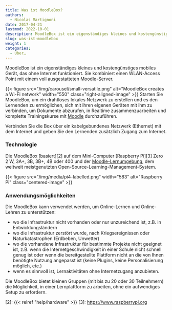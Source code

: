 ```yaml
---
title: Was ist MoodleBox?
authors:
  - Nicolas Martignoni
date: 2017-04-21
lastmod: 2022-10-01
description: MoodleBox ist ein eigenständiges kleines und kostengünstiges mobiles Gerät, mit einem WLAN-Access Point und einem voll ausgestatteten Moodle-Server, das ohne Internet funktioniert.
slug: was-ist-moodlebox
weight: 1
categories:
  - Über…
---
```

MoodleBox ist ein eigenständiges kleines und kostengünstiges mobiles Gerät, das ohne Internet funktioniert. Sie kombiniert einen WLAN-Access Point mit einem voll ausgestatteten Moodle-Server.

{{< figure src="/img/carousel/small-versatile.png" alt="MoodleBox creates a Wi-Fi network" width="550" class="right-aligned-image" >}} Starten Sie MoodleBox, um ein drahtloses lokales Netzwerk zu erstellen und es den Lernenden zu ermöglichen, sich mit ihren eigenen Geräten mit ihm zu verbinden, um Dokumente abzurufen, in Realtime zusammenzuarbeiten und komplette Trainingskurse mit [Moodle][1] durchzuführen.

Verbinden Sie die Box über ein kabelgebundenes Netzwerk (Ethernet) mit dem Internet und geben Sie den Lernenden zusätzlich Zugang zum Internet.

### Technologie

Die MoodleBox [basiert][2] auf dem Mini-Computer [Raspberry Pi][3] Zero 2 W, 3A+, 3B, 3B+, 4B oder 400 und der [Moodle-Lernumgebung][1], dem weltweit meistgenutzten Open-Source-Learning-Management-System.

{{< figure src="/img/media/pi4-labelled.png" width="583" alt="Raspberry Pi" class="centered-image" >}}

### Anwendungsmöglichkeiten

Die MoodleBox kann verwendet werden, um Online-Lernen und Online-Lehren zu unterstützen:

  - wo die Infrastruktur nicht vorhanden oder nur unzureichend ist, z.B. in Entwicklungsländern
  - wo die Infrastruktur zerstört wurde, nach Kriegsereignissen oder Naturkatastrophen (Erdbeben, Unwetter)
  - wo die vorhandene Infrastruktur für bestimmte Projekte nicht geeignet ist, z.B. wenn die Internetgeschwindigkeit in einer Schule nicht schnell genug ist oder wenn die bereitgestellte Plattform nicht an die von Ihnen benötigte Nutzung angepasst ist (keine Plugins, keine Personalisierung möglich, etc.)
  - wenn es sinnvoll ist, Lernaktivitäten ohne Internetzugang anzubieten.

Die MoodleBox bietet kleinen Gruppen (mit bis zu 20 oder 30 Teilnehmern) die Möglichkeit, in einer Lernplattform zu arbeiten, ohne ein aufwendiges Setup zu erfordern.

 [1]: https://moodle.org/
 [2]: {{< relref "help/hardware" >}}
 [3]: https://www.raspberrypi.org
